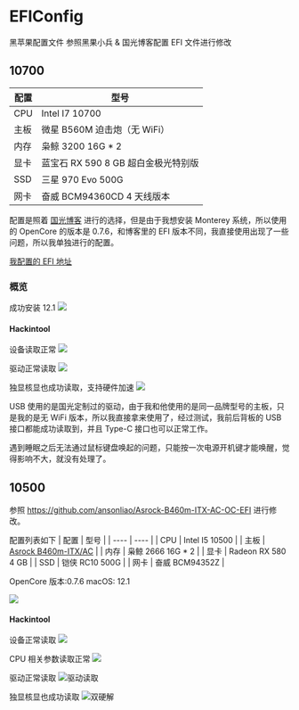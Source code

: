 # EFIConfig
黑苹果配置文件
参照黑果小兵 & 国光博客配置 EFI 文件进行修改

## 10700

| 配置 | 型号 |
| --- | --- | 
| CPU | Intel I7 10700 |
| 主板 | 微星 B560M 迫击炮（无 WiFi） |
| 内存 | 枭鲸 3200 16G * 2 |
| 显卡 | 蓝宝石 RX 590 8 GB 超白金极光特别版 |
| SSD | 三星 970 Evo 500G |
| 网卡 | 奋威 BCM94360CD 4 天线版本 |

配置是照着 [国光博客](https://www.sqlsec.com/2021/08/b560m.html) 进行的选择，但是由于我想安装 Monterey 系统，所以使用的 OpenCore 的版本是 0.7.6，和博客里的 EFI 版本不同，我直接使用出现了一些问题，所以我单独进行的配置。

[我配置的 EFI 地址](https://github.com/hGhostD/EFIConfig)

### 概览

成功安装 12.1
![](https://github.com/hGhostD/MarkDownPhotos/blob/master/%E9%BB%91%E8%8B%B9%E6%9E%9C/Pasted%20image%2020211228001312.png?raw=true)

#### Hackintool
设备读取正常
![](https://github.com/hGhostD/MarkDownPhotos/blob/master/%E9%BB%91%E8%8B%B9%E6%9E%9C/Pasted%20image%2020211228001421.png?raw=true)

驱动正常读取
![](https://github.com/hGhostD/MarkDownPhotos/blob/master/%E9%BB%91%E8%8B%B9%E6%9E%9C/Pasted%20image%2020211228001518.png?raw=true)

独显核显也成功读取，支持硬件加速
![](https://github.com/hGhostD/MarkDownPhotos/blob/master/%E9%BB%91%E8%8B%B9%E6%9E%9C/Pasted%20image%2020211228001557.png?raw=true)

USB 使用的是国光定制过的驱动，由于我和他使用的是同一品牌型号的主板，只是我的是无 WiFi 版本，所以我直接拿来使用了，经过测试，我前后背板的 USB 接口都能成功读取到，并且 Type-C 接口也可以正常工作。

遇到睡眠之后无法通过鼠标键盘唤起的问题，只能按一次电源开机键才能唤醒，觉得影响不大，就没有处理了。


## 10500 
参照 https://github.com/ansonliao/Asrock-B460m-ITX-AC-OC-EFI 进行修改。

配置列表如下
| 配置 | 型号 |
| ---- | ---- | 
| CPU | Intel I5 10500 |
| 主板 | [Asrock B460m-ITX/AC](https://www.asrock.com/mb/Intel/B460M-ITXac/) |
| 内存 | 枭鲸 2666 16G * 2 |
| 显卡 | Radeon RX 580 4 GB |
| SSD | 铠侠 RC10 500G |
| 网卡 | 奋威 BCM94352Z |

OpenCore 版本:0.7.6
macOS: 12.1

![](https://github.com/hGhostD/MarkDownPhotos/blob/master/%E9%BB%91%E8%8B%B9%E6%9E%9C/Snipaste_2021-12-23_15-31-14.jpg?raw=true)

#### Hackintool

设备正常读取
![](https://github.com/hGhostD/MarkDownPhotos/blob/master/%E9%BB%91%E8%8B%B9%E6%9E%9C/Snipaste_2021-12-23_15-33-08.jpg?raw=true)

CPU 相关参数读取正常
![](https://github.com/hGhostD/MarkDownPhotos/blob/master/%E9%BB%91%E8%8B%B9%E6%9E%9C/Snipaste_2021-12-23_15-50-23.jpg?raw=true)

驱动正常读取
![驱动读取](https://github.com/hGhostD/MarkDownPhotos/blob/master/%E9%BB%91%E8%8B%B9%E6%9E%9C/Snipaste_2021-12-23_16-06-39.jpg?raw=true)

独显核显也成功读取
![双硬解](https://github.com/hGhostD/MarkDownPhotos/blob/master/%E9%BB%91%E8%8B%B9%E6%9E%9C/Snipaste_2021-12-23_16-07-47.jpg?raw=true)

